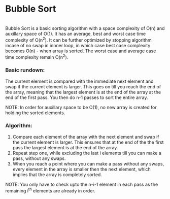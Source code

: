 # Bubble Sort
<br>
Bubble Sort is a basic sorting algorithm with a space complexity of O(n) and auxillary space of O(1). It has an average, best and worst case time complexity of O(n<sup>2</sup>). It can be further optimized by stopping algorithm incase of no swap in innner loop, in which case best case complexity becomes O(n) - when array is sorted. The worst case and average case time complexity remain O(n<sup>2</sup>).
<br>

### Basic rundown:
The current element is compared with the immediate next element and swap if the current element is larger. This goes on till you reach the end of the array, meaning that the largest element is at the end of the array at the end of the first pass. You then do n-1 passes to sort the entire array.

NOTE: In order for auxillary space to be O(1), no new array is created for holding the sorted elements.

### Algorithm:
1. Compare each element of the array with the next element and swap if the current element is larger. This ensures that at the end of the the first pass the largest element is at the end of the array.
2. Repeat step one, while excluding the last i elements till you can make a pass, without any swaps.
3. When you reach a point where you can make a pass without any swaps, every element in the array is smaller then the next element, which implies that the array is completely sorted.
  
NOTE: You only have to check upto the n-i-1 element in each pass as the remaining i<sup>th</sup> elements are already in order.
    
    
